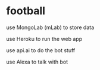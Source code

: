 # football

use MongoLab (mLab) to store data

use Heroku to run the web app

use api.ai to do the bot stuff

use Alexa to talk with bot
